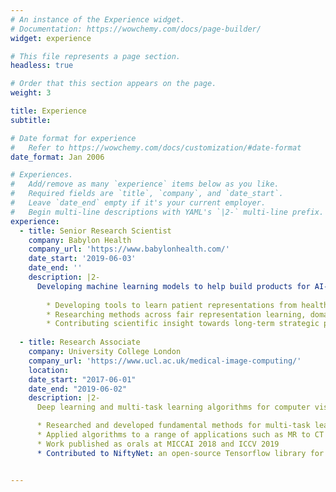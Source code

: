 ```yaml
---
# An instance of the Experience widget.
# Documentation: https://wowchemy.com/docs/page-builder/
widget: experience

# This file represents a page section.
headless: true

# Order that this section appears on the page.
weight: 3

title: Experience
subtitle:

# Date format for experience
#   Refer to https://wowchemy.com/docs/customization/#date-format
date_format: Jan 2006

# Experiences.
#   Add/remove as many `experience` items below as you like.
#   Required fields are `title`, `company`, and `date_start`.
#   Leave `date_end` empty if it's your current employer.
#   Begin multi-line descriptions with YAML's `|2-` multi-line prefix.
experience:
  - title: Senior Research Scientist   
    company: Babylon Health
    company_url: 'https://www.babylonhealth.com/'
    date_start: '2019-06-03'
    date_end: ''
    description: |2-
      Developing machine learning models to help build products for AI-driven health care. Responsibilities include:
    
        * Developing tools to learn patient representations from health data for dynamic risk stratification
        * Researching methods across fair representation learning, domain generalisation and modularity in neural networks
        * Contributing scientific insight towards long-term strategic product vision
        
  - title: Research Associate
    company: University College London
    company_url: 'https://www.ucl.ac.uk/medical-image-computing/'
    location: 
    date_start: "2017-06-01"
    date_end: "2019-06-02"
    description: |2-
      Deep learning and multi-task learning algorithms for computer vision and medical image computing.

      * Researched and developed fundamental methods for multi-task learning applied to computer vision and medical image computing
      * Applied algorithms to a range of applications such as MR to CT image synthesis and organ-at-risk segmentation in MR-only radiotherapy planning
      * Work published as orals at MICCAI 2018 and ICCV 2019
      * Contributed to NiftyNet: an open-source Tensorflow library for deep learning in medical image analysis


---
```

